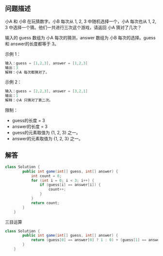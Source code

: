 ## 问题描述

小A 和 小B 在玩猜数字。小B 每次从 1, 2, 3 中随机选择一个，小A 每次也从 1, 2, 3 中选择一个猜。他们一共进行三次这个游戏，请返回 小A 猜对了几次？

输入的 guess 数组为 小A 每次的猜测，answer 数组为 小B 每次的选择。guess 和 answer的长度都等于 3。
 

示例 1：
```java
输入：guess = [1,2,3], answer = [1,2,3]
输出：3
解释：小A 每次都猜对了。
```

示例 2：
```java
输入：guess = [2,2,3], answer = [3,2,1]
输出：1
解释：小A 只猜对了第二次。
```

限制：

* guess的长度 = 3
* answer的长度 = 3
* guess的元素取值为 {1, 2, 3} 之一。
* answer的元素取值为 {1, 2, 3} 之一。

## 解答
```java
class Solution {
        public int game(int[] guess, int[] answer) {
            int count = 0;
            for (int i = 0; i < 3; i++) {
                if (guess[i] == answer[i]) {
                    count++;
                }
            }
            return count;
        }
    }
```
三目运算
```java
class Solution {
        public int game(int[] guess, int[] answer) {
            return (guess[0] == answer[0] ? 1 : 0) + (guess[1] == answer[1] ? 1 : 0) + (guess[2] == answer[2] ? 1 : 0);
        }
    }
```